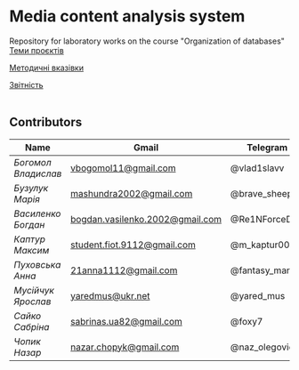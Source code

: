 # Media content analysis system
Repository for laboratory works on the course "Organization of databases"
[Теми проєктів](./guidelines/themes.md)

[Методичні вказівки](./guidelines/guidelines.md)

[Звітність](https://docs.google.com/spreadsheets/d/1ePb9OBB7ox0E5-GAh2r6ZU3j--PpAROCUfqzA17kL20/edit?usp=sharing)
<br />
<br />
## Contributors
|**Name**|**Gmail**|**Telegram**|
|-------------------|-------------------------------|-----------|
|*Богомол Владислав*|vbogomol11@gmail.com|@vlad1slavv|
|*Бузулук Марія*|mashundra2002@gmail.com|@brave_sheep|
|*Василенко Богдан*|bogdan.vasilenko.2002@gmail.com|@Re1NForceD|
|*Каптур Максим*|student.fiot.9112@gmail.com|@m_kaptur00|
|*Пуховська Анна*|21anna1112@gmail.com|@fantasy_maniac|
|*Мусійчук Ярослав*|yaredmus@ukr.net|@yared_mus|
|*Сайко Сабріна*|sabrinas.ua82@gmail.com|@foxy7|
|*Чопик Назар*|nazar.chopyk@gmail.com|@naz_olegovich|

